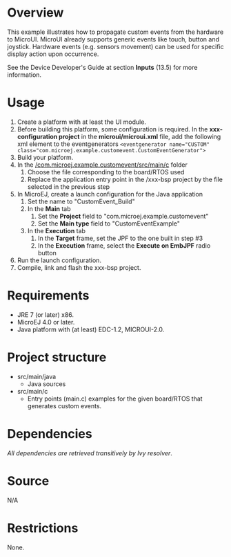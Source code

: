 # Overview
This example illustrates how to propagate custom events from the hardware to MicroUI. MicroUI already supports generic events like touch, button and joystick.
Hardware events (e.g. sensors movement) can be used for specific display action upon occurrence.

See the Device Developer's Guide at section **Inputs** (13.5) for more information.

# Usage
1. Create a platform with at least the UI module.
2. Before building this platform, some configuration is required. In the **xxx-configuration project** in the **microui/microui.xml** file, add the following xml element to the eventgenerators 
<code>\<eventgenerator name="CUSTOM" class="com.microej.example.customevent.CustomEventGenerator"\></code>
3. Build your platform.
4. In the [/com.microej.example.customevent/src/main/c](com.microej.example.customevent/src/main/c) folder
	1. Choose the file corresponding to the board/RTOS used 
	2. Replace the application entry point in the /xxx-bsp project by the file selected in the previous step
5. In MicroEJ, create a launch configuration for the Java application
	1. Set the name to "CustomEvent_Build"
	2. In the **Main** tab
		1. Set the **Project** field to "com.microej.example.customevent"
		2. Set the **Main type** field  to "CustomEventExample"
	3. In the **Execution** tab
		1. In the **Target** frame, set the JPF to the one built in step #3
		2. In the **Execution** frame, select the **Execute on EmbJPF** radio button
6. Run the launch configuration.
7. Compile, link and flash the xxx-bsp project.

# Requirements
- JRE 7 (or later) x86.
- MicroEJ 4.0 or later.
- Java platform with (at least) EDC-1.2, MICROUI-2.0.

# Project structure
- src/main/java
	- Java sources
- src/main/c
	- Entry points (main.c) examples for the given board/RTOS that generates custom events.

# Dependencies
_All dependencies are retrieved transitively by Ivy resolver_.

# Source
N/A

# Restrictions
None.

